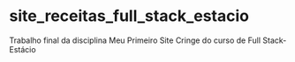 # site_receitas_full_stack_estacio
Trabalho final da disciplina Meu Primeiro Site Cringe do curso de Full Stack- Estácio
